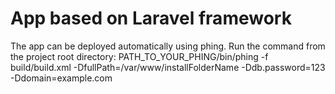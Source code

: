 # App based on Laravel framework

The app can be deployed automatically using phing.
Run the command from the project root directory:
PATH_TO_YOUR_PHING/bin/phing -f build/build.xml -DfullPath=/var/www/installFolderName -Ddb.password=123 -Ddomain=example.com